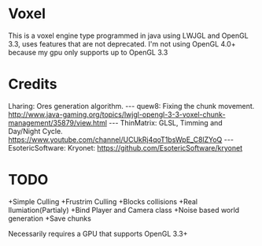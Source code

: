 # Voxel
This is a voxel engine type programmed in java using LWJGL and OpenGL 3.3, uses features that are not deprecated.
I'm not using OpenGL 4.0+ because my gpu only supports up to OpenGL 3.3

# Credits
Lharing: Ores generation algorithm.
--- quew8: Fixing the chunk movement. http://www.java-gaming.org/topics/lwjgl-opengl-3-3-voxel-chunk-management/35879/view.html
--- ThinMatrix: GLSL, Timming and Day/Night Cycle. https://www.youtube.com/channel/UCUkRj4qoT1bsWpE_C8lZYoQ
--- EsotericSoftware: Kryonet: https://github.com/EsotericSoftware/kryonet

# TODO
+Simple Culling 
+Frustrim Culling 
+Blocks collisions 
+Real Ilumiation(Partialy) 
+Bind Player and Camera class 
+Noise based world generation 
+Save chunks 

Necessarily requires a GPU that supports OpenGL 3.3+
